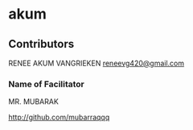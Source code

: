 # akum
## Contributors

RENEE AKUM VANGRIEKEN
reneevg420@gmail.com

### Name of Facilitator
MR. MUBARAK

http://github.com/mubarraqqq

